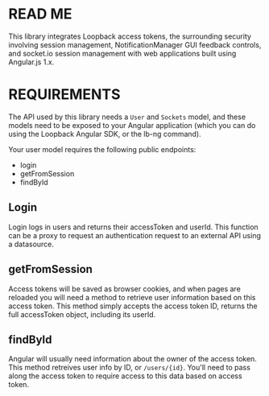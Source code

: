 READ ME
=======

This library integrates Loopback access tokens, the surrounding security involving session management, NotificationManager GUI feedback controls, and socket.io session management with web applications built using Angular.js 1.x.

REQUIREMENTS
============

The API used by this library needs a `User` and `Sockets` model, and these models need to be exposed to your Angular application (which you can do using the Loopback Angular SDK, or the lb-ng command).

Your user model requires the following public endpoints:

- login
- getFromSession
- findById

Login
-----

Login logs in users and returns their accessToken and userId. This function can be a proxy to request an authentication request to an external API using a datasource.

getFromSession
--------------

Access tokens will be saved as browser cookies, and when pages are reloaded you will need a method to retrieve user information based on this access token. This method simply accepts the access token ID, returns the full accessToken object, including its userId.

findById
--------

Angular will usually need information about the owner of the access token. This method retreives user info by ID, or `/users/{id}`. You'll need to pass along the access token to require access to this data based on access token.

